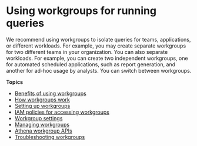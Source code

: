 # Using workgroups for running queries<a name="workgroups"></a>

We recommend using workgroups to isolate queries for teams, applications, or different workloads\. For example, you may create separate workgroups for two different teams in your organization\. You can also separate workloads\. For example, you can create two independent workgroups, one for automated scheduled applications, such as report generation, and another for ad\-hoc usage by analysts\. You can switch between workgroups\. 

**Topics**
+ [Benefits of using workgroups](workgroups-benefits.md)
+ [How workgroups work](user-created-workgroups.md)
+ [Setting up workgroups](workgroups-procedure.md)
+ [IAM policies for accessing workgroups](workgroups-iam-policy.md)
+ [Workgroup settings](workgroups-settings.md)
+ [Managing workgroups](workgroups-create-update-delete.md)
+ [Athena workgroup APIs](workgroups-api-list.md)
+ [Troubleshooting workgroups](workgroups-troubleshooting.md)